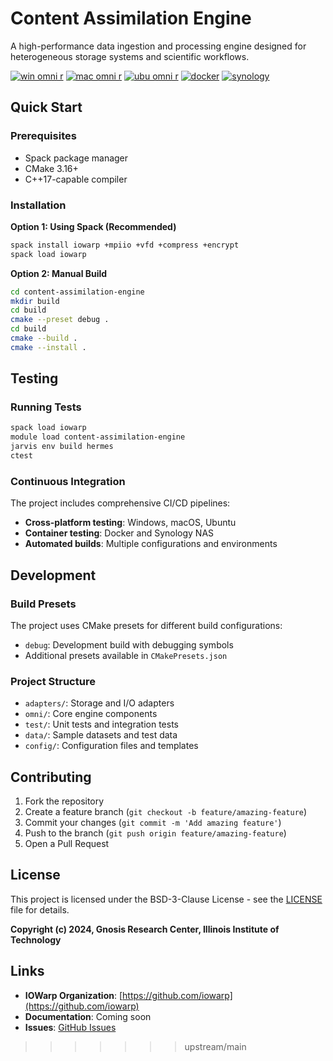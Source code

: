 # Content Assimilation Engine

A high-performance data ingestion and processing engine designed for heterogeneous storage systems and scientific workflows.

[![win omni r](https://github.com/iowarp/content-assimilation-engine/actions/workflows/win-omni-r.yml/badge.svg)](https://github.com/iowarp/content-assimilation-engine/actions/workflows/win-omni-r.yml)
[![mac omni r](https://github.com/iowarp/content-assimilation-engine/actions/workflows/mac-omni-r.yml/badge.svg)](https://github.com/iowarp/content-assimilation-engine/actions/workflows/mac-omni-r.yml)
[![ubu omni r](https://github.com/iowarp/content-assimilation-engine/actions/workflows/ubu-omni-r.yml/badge.svg)](https://github.com/iowarp/content-assimilation-engine/actions/workflows/ubu-omni-r.yml)
[![docker](https://github.com/iowarp/content-assimilation-engine/actions/workflows/docker.yml/badge.svg)](https://github.com/iowarp/content-assimilation-engine/actions/workflows/docker.yml)
[![synology](https://github.com/iowarp/content-assimilation-engine/actions/workflows/synology.yml/badge.svg)](https://github.com/iowarp/content-assimilation-engine/actions/workflows/synology.yml)



## Quick Start

### Prerequisites

- Spack package manager
- CMake 3.16+
- C++17-capable compiler

### Installation

**Option 1: Using Spack (Recommended)**

```bash
spack install iowarp +mpiio +vfd +compress +encrypt
spack load iowarp
```

**Option 2: Manual Build**

```bash
cd content-assimilation-engine
mkdir build
cd build
cmake --preset debug .
cd build
cmake --build .
cmake --install .
```

## Testing

### Running Tests

```bash
spack load iowarp
module load content-assimilation-engine
jarvis env build hermes
ctest
```

### Continuous Integration

The project includes comprehensive CI/CD pipelines:
- **Cross-platform testing**: Windows, macOS, Ubuntu
- **Container testing**: Docker and Synology NAS
- **Automated builds**: Multiple configurations and environments

## Development

### Build Presets

The project uses CMake presets for different build configurations:
- `debug`: Development build with debugging symbols
- Additional presets available in `CMakePresets.json`

### Project Structure

- `adapters/`: Storage and I/O adapters
- `omni/`: Core engine components
- `test/`: Unit tests and integration tests
- `data/`: Sample datasets and test data
- `config/`: Configuration files and templates

## Contributing

1. Fork the repository
2. Create a feature branch (`git checkout -b feature/amazing-feature`)
3. Commit your changes (`git commit -m 'Add amazing feature'`)
4. Push to the branch (`git push origin feature/amazing-feature`)
5. Open a Pull Request

## License

This project is licensed under the BSD-3-Clause License - see the [LICENSE](LICENSE) file for details.

**Copyright (c) 2024, Gnosis Research Center, Illinois Institute of Technology**

## Links

- **IOWarp Organization**: [https://github.com/iowarp](https://github.com/iowarp)
- **Documentation**: Coming soon
- **Issues**: [GitHub Issues](https://github.com/iowarp/content-assimilation-engine/issues)
>>>>>>> upstream/main
